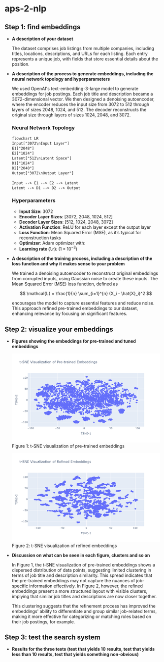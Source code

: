 # aps-2-nlp


## Step 1: find embeddings

* **A description of your dataset**

    The dataset comprises job listings from multiple companies, including titles, locations, descriptions, and URLs for each listing. Each entry represents a unique job, with fields that store essential details about the position.

* **A description of the process to generate embeddings, including the neural network topology and hyperparameters**
    
    We used OpenAI's text-embedding-3-large model to generate embeddings for job postings. Each job title and description became a 3072-dimensional vector. We then designed a denoising autoencoder, where the encoder reduces the input size from 3072 to 512 through layers of sizes 2048, 1024, and 512. The decoder reconstructs the original size through layers of sizes 1024, 2048, and 3072.

    ### Neural Network Topology

    ```mermaid
    flowchart LR
    Input["3072\nInput Layer"]
    E1["2048"]
    E2["1024"]
    Latent["512\nLatent Space"]
    D1["1024"]
    D2["2048"]
    Output["3072\nOutput Layer"]

    Input --> E1 --> E2 --> Latent
    Latent --> D1 --> D2 --> Output

    ```
    ### Hyperparameters

    - **Input Size**: 3072
    - **Encoder Layer Sizes**: [3072, 2048, 1024, 512]
    - **Decoder Layer Sizes**: [512, 1024, 2048, 3072]
    - **Activation Function**: ReLU for each layer except the output layer
    - **Loss Function**: Mean Squared Error (MSE), as it’s typical for reconstruction tasks
    - **Optimizer**: Adam optimizer with:
    - **Learning rate (`lr`)**: $(1 \times 10^{-3})$


* **A description of the training process, including a description of the loss function and why it makes sense to your problem**

    We trained a denoising autoencoder to reconstruct original embeddings from corrupted inputs, using Gaussian noise to create these inputs. The Mean Squared Error (MSE) loss function, defined as

    ```math

    \mathcal{L} = \frac{1}{n} \sum_{i=1}^{n} (X_i - \hat{X}_i)^2

    ```

    encourages the model to capture essential features and reduce noise. This approach refined pre-trained embeddings to our dataset, enhancing relevance by focusing on significant features.


## Step 2: visualize your embeddings

* **Figures showing the embeddings for pre-trained and tuned embeddings**

    ![Pre-trained t-SNE Embeddings](./images/Pre_trained_Embeddings.png)
    Figure 1: t-SNE visualization of pre-trained embeddings


    ![Refined t-SNE Embeddings](./images/Refined_Embeddings.png)
    Figure 2: t-SNE visualization of refined embeddings

* **Discussion on what can be seen in each figure, clusters and so on**

    In Figure 1, the t-SNE visualization of pre-trained embeddings shows a dispersed distribution of data points, suggesting limited clustering in terms of job title and description similarity. This spread indicates that the pre-trained embeddings may not capture the nuances of job-specific information effectively. In Figure 2, however, the refined embeddings present a more structured layout with visible clusters, implying that similar job titles and descriptions are now closer together.

    This clustering suggests that the refinement process has improved the embeddings' ability to differentiate and group similar job-related terms, making it more effective for categorizing or matching roles based on their job postings, for example.

## Step 3: test the search system

* **Results for the three tests (test that yields 10 results, test that yields less than 10 results, test that yields something non-obvious)**





